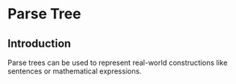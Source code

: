 # Parse Tree

## Introduction

Parse trees can be used to represent real-world constructions like sentences or mathematical expressions.


